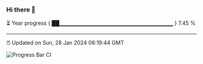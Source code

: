 ### Hi there 👋

⏳ Year progress { ██▁▁▁▁▁▁▁▁▁▁▁▁▁▁▁▁▁▁▁▁▁▁▁▁▁▁▁▁ } 7.45 %

---

⏰ Updated on Sun, 28 Jan 2024 06:19:44 GMT

![Progress Bar CI](https://github.com/ZhaoGui/ZhaoGui/workflows/Progress%20Bar%20CI/badge.svg)
